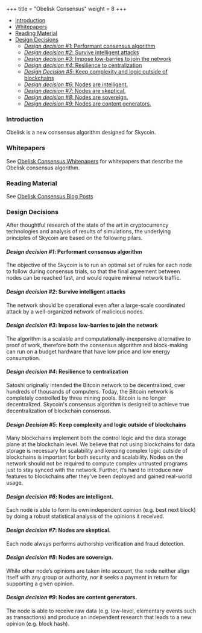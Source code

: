 +++
title = "Obelisk Consensus"
weight = 8
+++

<!-- MarkdownTOC autolink="true" bracket="round" levels="1,2,3,4,5,6" -->

- [Introduction](#introduction)
- [Whitepapers](#whitepapers)
- [Reading Material](#reading-material)
- [Design Decisions](#design-decisions)
	- [*Design decision #1*: Performant consensus algorithm](#design-decision-1-performant-consensus-algorithm)
	- [*Design decision #2*: Survive intelligent attacks](#design-decision-2-survive-intelligent-attacks)
	- [*Design decision #3*: Impose low-barries to join the network](#design-decision-3-impose-low-barries-to-join-the-network)
	- [*Design decision #4*: Resilience to centralization](#design-decision-4-resilience-to-centralization)
	- [*Design Decision #5*: Keep complexity and logic outside of blockchains](#design-decision-5-keep-complexity-and-logic-outside-of-blockchains)
	- [*Design decision #6*: Nodes are intelligent.](#design-decision-6-nodes-are-intelligent)
	- [*Design decision #7*: Nodes are skeptical.](#design-decision-7-nodes-are-skeptical)
	- [*Design decision #8*: Nodes are sovereign.](#design-decision-8-nodes-are-sovereign)
	- [*Design decision #9*: Nodes are content generators.](#design-decision-9-nodes-are-content-generators)

<!-- /MarkdownTOC -->

### Introduction

Obelisk is a new consensus algorithm designed for Skycoin.

### Whitepapers

See [Obelisk Consensus Whitepapers](https://www.skycoin.com/whitepapers) for
whitepapers that describe the Obelisk consensus algorithm.

### Reading Material

See [Obelisk Consensus Blog Posts](https://www.skycoin.com/blog/tags/consensus/)

### Design Decisions

After thoughtful research of the state of the art in cryptocurrency technologies
and analysis of results of simulations, the underlying principles of Skycoin
are based on the following pilars.

#### *Design decision #1*: Performant consensus algorithm

The objective of the Skycoin is to run an optimal set of rules for each node
to follow during consensus trials, so that the final agreement between nodes
can be reached fast, and would require minimal network traffic.

#### *Design decision #2*: Survive intelligent attacks

The network should be operational even after a large-scale coordinated attack
by a well-organized network of malicious nodes.

#### *Design decision #3*: Impose low-barries to join the network

The algorithm is a scalable and computationally-inexpensive alternative to
proof of work, therefore both the consensus algorithm and block-making can
run on a budget hardware that have low price and low energy consumption.

#### *Design decision #4*: Resilience to centralization

Satoshi originally intended the Bitcoin network to be decentralized, over
hundreds of thousands of computers. Today, the Bitcoin network is completely
controlled by three mining pools. Bitcoin is no longer decentralized. Skycoin's
consensus algorithm is designed to achieve true decentralization of blockchain
consensus.

#### *Design Decision #5*: Keep complexity and logic outside of blockchains

Many blockchains implement both the control logic and the data storage plane at
the blockchain level. We believe that not using blockchains for
data storage is necessary for scalability and keeping complex logic outside of
blockchains is important for both security and scalability. Nodes on the
network should not be required to compute complex untrusted programs just to
stay synced with the network. Further, it’s hard to introduce new features to
blockchains after they’ve been deployed and gained real-world usage.

#### *Design decision #6*: Nodes are intelligent.

Each node is able to form its own independent opinion (e.g. best next block) by
doing a robust statistical analysis of the opinions it received.

#### *Design decision #7*: Nodes are skeptical.

Each node always performs authorship verification and fraud detection.

#### *Design decision #8*: Nodes are sovereign.

While other node’s opinions are taken into account, the node neither align itself
with any group or authority, nor it seeks a payment in return for supporting a
given opinion.

#### *Design decision #9*: Nodes are content generators.

The node is able to receive raw data (e.g. low-level, elementary events such as
transactions) and produce an independent research that leads to a new opinion
(e.g. block hash).
